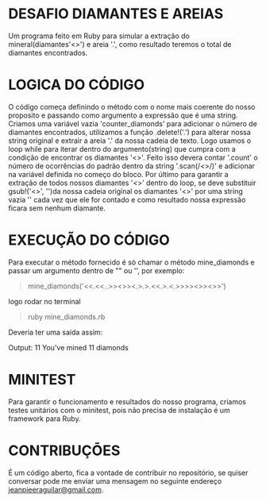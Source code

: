 # DESAFIO DIAMANTES E AREIAS

Um programa feito em Ruby para simular a extração do mineral(diamantes'<>') e areia '.', como resultado teremos o total de diamantes encontrados.

# LOGICA DO CÓDIGO

O código começa definindo o método com o nome mais coerente do nosso proposito e passando como argumento a expressão que é uma string. Criamos uma variável vazia 'counter_diamonds' para adicionar o número de diamantes encontrados, utilizamos a função .delete!('.') para alterar nossa string original e extrair a areia '.' da nossa cadeia de texto. Logo usamos o loop while para iterar dentro do argumento(string) que cumpra com a condição de encontrar os diamantes '<>'. Feito isso devera contar '.count' o número de ocorrências do padrão dentro da string '.scan(/<>/)' e adicionar na variável definida no começo do bloco. Por último para garantir a extração de todos nossos diamantes '<>' dentro do loop, se deve substituir gsub!('<>', '')da nossa cadeia original os diamantes '<>' por uma string vazia '' cada vez que ele for contado e como resultado nossa expressão ficara sem nenhum diamante.

# EXECUÇÃO DO CÓDIGO

Para executar o método fornecido é só chamar o método mine_diamonds e passar um argumento dentro de "" ou '', por exemplo:

>mine_diamonds('<<.<<..>><>><.>.>.<<.>.<.>>>><>><>>')

logo rodar no terminal

>ruby mine_diamonds.rb

Deveria ter uma saída assim:

Output: 11
You've mined 11 diamonds

# MINITEST

Para garantir o funcionamento e resultados do nosso programa, criamos testes unitários com o minitest, pois não precisa de instalação é um framework para Ruby.

# CONTRIBUÇŌES

É um código aberto, fica a vontade de contribuir no repositório, se quiser conversar pode me enviar uma mensagem no seguinte endereço jeanpieeraguilar@gmail.com.
